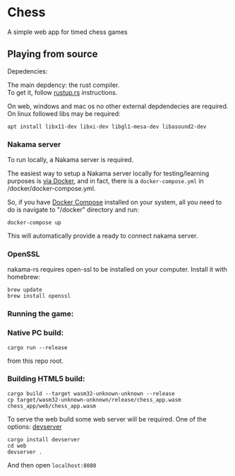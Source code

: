 Chess
=====================
A simple web app for timed chess games


Playing from source
----------------------------

Depedencies:

The main depdency: the rust compiler.   
To get it, follow [rustup.rs](https://rustup.rs/) instructions.

On web, windows and mac os no other external depdendecies are required.
On linux followed libs may be required: 
```
apt install libx11-dev libxi-dev libgl1-mesa-dev libasound2-dev
```

### Nakama server

To run locally, a Nakama server is required.

The easiest way to setup a Nakama server locally for testing/learning purposes is [via Docker](https://heroiclabs.com/docs/install-docker-quickstart/), and in fact, there is a `docker-compose.yml` in /docker/docker-compose.yml.

So, if you have [Docker Compose](https://docs.docker.com/compose/install/) installed on your system, all you need to do is navigate to "/docker" directory and run:

```
docker-compose up
```

This will automatically provide a ready to connect nakama server. 

### OpenSSL

nakama-rs requires open-ssl to be installed on your computer. Install it with homebrew:
```
brew update
brew install openssl
```

### Running the game:

### Native PC build: 

```
cargo run --release
```
from this repo root.

### Building HTML5 build:

```
cargo build --target wasm32-unknown-unknown --release
cp target/wasm32-unknown-unknown/release/chess_app.wasm chess_app/web/chess_app.wasm
```

To serve the web build some web server will be required. One of the options: [devserver](https://github.com/kettle11/devserver) 

```
cargo install devserver
cd web
devserver .
```

And then open `localhost:8080`

